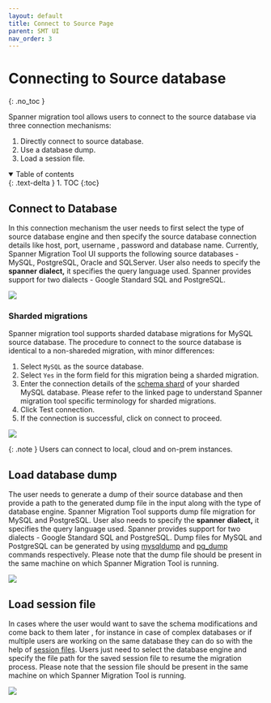 ```yaml
---
layout: default
title: Connect to Source Page
parent: SMT UI
nav_order: 3
---
```


# Connecting to Source database
{: .no_toc }

Spanner migration tool allows users to connect to the source database via three connection mechanisms:

1. Directly connect to source database.
2. Use a database dump.
3. Load a session file.

<details open markdown="block">
  <summary>
    Table of contents
  </summary>
  {: .text-delta }
1. TOC
{:toc}
</details>

## Connect to Database

In this connection mechanism the user needs to first select the type of source database engine and then specify the source database connection details like host, port, username , password and database name. Currently, Spanner Migration Tool UI supports the following source databases - MySQL, PostgreSQL, Oracle and SQLServer. User also needs to specify the **spanner** **dialect,** it specifies the query language used. Spanner provides support for two dialects - Google Standard SQL and PostgreSQL.

![](https://services.google.com/fh/files/helpcenter/connect.png)

### Sharded migrations

Spanner migration tool supports sharded database migrations for MySQL source database. The procedure to connect to the source database is identical to a non-shareded migration, with minor differences:

1. Select `MySQL` as the source database.
2. Select `Yes` in the form field for this migration being a sharded migration.
3. Enter the connection details of the [schema shard](../minimal/minimal.md#terminology) of your sharded MySQL database. Please refer to the linked page to understand Spanner migration tool specific terminology for sharded migrations.
4. Click Test connection.
5. If the connection is successful, click on connect to proceed.

![](https://services.google.com/fh/files/misc/connect_sharded.png)

{: .note }
Users can connect to local, cloud and on-prem instances.

## Load database dump

The user needs to generate a dump of their source database and then provide a path to the generated dump file in the input along with the type of database engine. Spanner Migration Tool supports dump file migration for MySQL and PostgreSQL. User also needs to specify the **spanner** **dialect,** it specifies the query language used. Spanner provides support for two dialects - Google Standard SQL and PostgreSQL. Dump files for MySQL and PostgreSQL can be generated by using [mysqldump](https://dev.mysql.com/doc/refman/8.0/en/mysqldump.html) and [pg_dump](https://www.postgresql.org/docs/current/app-pgdump.html) commands respectively. Please note that the dump file should be present in the same machine on which Spanner Migration Tool is running.

![](https://services.google.com/fh/files/helpcenter/asset-v85vv3dxdd.png)

## Load session file

In cases where the user would want to save the schema modifications and come back to them later , for instance in case of complex databases or if multiple users are working on the same database they can do so with the help of [session files](#bookmark=id.4buhr2y7q8jw). Users just need to select the database engine and specify the file path for the saved session file to resume the migration process. Please note that the session file should be present in the same machine on which Spanner Migration Tool is running.

![](https://services.google.com/fh/files/helpcenter/asset-cmv1jq7k4hh.png)
